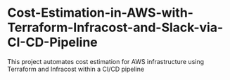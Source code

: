 # Cost-Estimation-in-AWS-with-Terraform-Infracost-and-Slack-via-CI-CD-Pipeline
This project automates cost estimation for AWS infrastructure using Terraform and Infracost within a CI/CD pipeline
